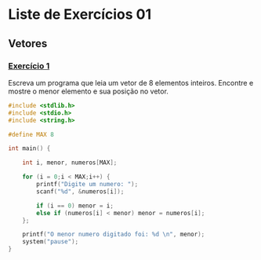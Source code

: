 # Liste de Exercícios 01

## Vetores

### [Exercício 1](exercicios/exercicio_01.c)
 Escreva um programa que leia um vetor de 8 elementos inteiros. Encontre e mostre o menor elemento e sua posição no vetor.

```c
#include <stdlib.h>
#include <stdio.h>
#include <string.h>

#define MAX 8

int main() {

	int i, menor, numeros[MAX];

	for (i = 0;i < MAX;i++) {
		printf("Digite um numero: ");
		scanf("%d", &numeros[i]);

		if (i == 0) menor = i;
		else if (numeros[i] < menor) menor = numeros[i];
	};

	printf("O menor numero digitado foi: %d \n", menor);
	system("pause");
}

```
